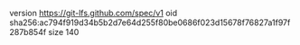 version https://git-lfs.github.com/spec/v1
oid sha256:ac794f919d34b5b2d7e64d255f80be0686f023d15678f76827a1f97f287b854f
size 140
